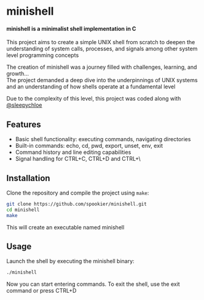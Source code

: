 # minishell
#### minishell is a minimalist shell implementation in C
This project aims to create a simple UNIX shell from scratch to deepen the understanding of system calls, processes, and signals among other system level programming concepts

The creation of minishell was a journey filled with challenges, learning, and growth...  
The project demanded a deep dive into the underpinnings of UNIX systems and an understanding of how shells operate at a fundamental level  

Due to the complexity of this level, this project was coded along with [@sleepychloe](https://github.com/sleepychloe)

## Features
- Basic shell functionality: executing commands, navigating directories
- Built-in commands: echo, cd, pwd, export, unset, env, exit
- Command history and line editing capabilities
- Signal handling for CTRL+C, CTRL+D and CTRL+\

## Installation
Clone the repository and compile the project using `make`:
```bash
git clone https://github.com/spookier/minishell.git
cd minishell
make
```
This will create an executable named minishell

## Usage
Launch the shell by executing the minishell binary:

```bash
./minishell
```
Now you can start entering commands. To exit the shell, use the exit command or press CTRL+D
